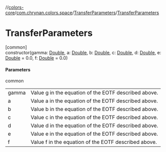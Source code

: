 //[colors-core](../../../index.md)/[com.chrynan.colors.space](../index.md)/[TransferParameters](index.md)/[TransferParameters](-transfer-parameters.md)

# TransferParameters

[common]\
constructor(gamma: [Double](https://kotlinlang.org/api/latest/jvm/stdlib/kotlin/-double/index.html), a: [Double](https://kotlinlang.org/api/latest/jvm/stdlib/kotlin/-double/index.html), b: [Double](https://kotlinlang.org/api/latest/jvm/stdlib/kotlin/-double/index.html), c: [Double](https://kotlinlang.org/api/latest/jvm/stdlib/kotlin/-double/index.html), d: [Double](https://kotlinlang.org/api/latest/jvm/stdlib/kotlin/-double/index.html), e: [Double](https://kotlinlang.org/api/latest/jvm/stdlib/kotlin/-double/index.html) = 0.0, f: [Double](https://kotlinlang.org/api/latest/jvm/stdlib/kotlin/-double/index.html) = 0.0)

#### Parameters

common

| | |
|---|---|
| gamma | Value g in the equation of the EOTF described above. |
| a | Value a in the equation of the EOTF described above. |
| b | Value b in the equation of the EOTF described above. |
| c | Value c in the equation of the EOTF described above. |
| d | Value d in the equation of the EOTF described above. |
| e | Value e in the equation of the EOTF described above. |
| f | Value f in the equation of the EOTF described above. |

